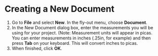 # Creating a New Document

1. Go to **File** and select **New**. In the fly-out menu, choose **Document**.
2. In the New Document dialog box, enter the measurements you will be using for your project. \(Note: Measurement units will appear in picas. You can enter measurements in inches \(.25in, for example\) and then press **Tab** on your keyboard. This will convert inches to picas. 
3. When finished, click **OK**.



